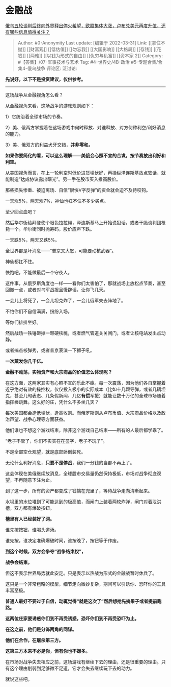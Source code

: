 # 金融战
[俄乌五轮谈判后终向外界释出停火希望，欧股集体大涨，卢布兑美元再度升值，还有哪些信息值得关注？](https://www.zhihu.com/question/524948826/answer/2414690445)

> Author: #0-Anonymity
> Last update: [编辑于 2022-03-31]
> Link: [[拿住不抛]] [[财富观]] [[低估值]] [[勿忘我]] [[大国影响]] [[大格局]] [[存钱]] [[花钱]] [[两难]] [[以钱为形式的自由]] [[仇穷与仇富]] [[资本家 2]]
> Category: #【答集】/07-军事技术与艺术
> Tag: #4-世界史/4B-政治 #5-专题合集/合集4-俄乌战争
> 评论区:
> 泛讨论:

**先说好，以下不是投资建议，仅供参考。**

---

这场战争从金融视角怎么看？

从金融视角来看，这场战争的游戏规则如下：

1）它统治着全球市场的节奏。

2）美、俄两方掌握着在这场游戏中何时释放、对谁释放、对方何种利空/利好消息的能力。

3）美、俄双方的利益犬牙交错，**并非零和。**

**如果你要简化的看，可以这么理解——美俄会心照不宣的合谋，按节奏放出利好和利空。**

从美国视角而言，在上一轮利空时低价进货埋伏好，再操纵泽连斯基放点软话，就能制造“达成协议露出曙光”。另一手在股市买入推高股价。

那些损失惨重、被迫离场、自信“很快V字反弹”的资金就会迫不及待咬钩。

一天涨5%，两天涨7%，神仙也扛不住不多少买点。

至少回点血吧？

然后华尔街给拜登使个眼色拉拉绳，泽连斯基马上开始说狠话，或者干脆谈判团枪毙一个。华尔街同时抛筹码，股价应声下跌。

一天跌5%，两天又跌5%。

全世界都是坏消息——“普京又大怒，可能要动核武器”。

神仙都扛不住。

快跑吧，不能做最后一个守夜人。

这件事，从俄罗斯角度也一样——看你们太害怕了，那就战场上放松点节奏，甚至回撤一点，或者对乌军战报且慢辟谣，让你飞几天。

一会儿上将死了，一会儿坦克炸了，一会儿俄军失去阵地了。

不怕你们不自信满满，纷纷入场。

等你们排排坐好。

然后战场一铁锤砸掉一颗硬核桃，或者燃气管道关关闸门，或者让核电站发出点动静。

或者搞点核弹秀，或者普京表演一下狮子吼。

**一次蒸发你几千亿。**

**金融不动荡，实物资产和大宗商品的价值怎么体现呢？**

在这方面，这两家其实有心照不宣的乐此不疲。每一次震荡，因为他们各自掌握着近乎绝对有效的操控权，仅仅投入极小的实际成本（比如十几颗导弹，或者几辆坦克，甚至几句表态、几条假新闻、几亿**有偿**军援）就能让数十万亿的全球市场随着指挥棒跳舞。这么好的庄，凭什么不多坐几天？

每次美国都会逢低埋伏，逢高收割。而俄罗斯则从卢布币值、大宗商品价格以及政治声望、战争心理等方面获益。

他们谁也不想这个游戏结束，除非这个游戏自己结束——所有的人最后都学乖了。

“老子不管了，你们不实实在在签字，老子不玩了”。

不是全部空仓观望，就是底部卧倒装死。

无论什么利好消息，**只要不是停战**，我们一分钱的当都不再上了。

这会体现在美俄继续放消息，全球股市交易量仍然保持极低，市场对战争彻底观望，不再随意下注为止。

到了这一步，所有的资产都变成了钱揣在兜里了，等待战争走向清晰起来。

水坝里的水位堆到了可能达到的极高值，而闸门上装着两枚炸弹，闸门对着泄洪槽，双方都有爆破按钮。

**槽里有人已经装好了网。**

谁先按按钮，谁喝头道汤。

谁先按，谁决定准确爆破时间，谁按晚了，按钮等于作废。

**到这个时候，双方会争夺“战争结束权”，**

**战争会结束。**

但这不表示世界局势就此安定。只是表示以热战为形式的金融战暂时休兵了。

这只是一个非常粗略的模型，细节走向微妙复杂，期间可以引诱你、恐吓你的工具丰富至极。

**普通人最好不要过于自信，动辄觉得“就是这次了”然后想抢先摘果子或者提前跑路。**

**这两位庄家要诱惑你们到不再受诱惑，恐吓你们到不再受恐吓为止。**

**在这之前，他们是分饰两角的同谋。**

**他们在合作，在屠杀第三方。**

**这第三方本来不必是你，但有你也不嫌多。**

在市场对战争失去相应之前，这场游戏有继续下去的理由，还是很重要的理由。只有这个理由削弱到足够微不足道，它才会失去继续玩下去的动力。

就说这些吧。
